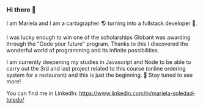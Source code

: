 ### Hi there 👋

I am Mariela and I am a cartographer :earth_americas: turning into a fullstack developer :dragon_face:.

I was lucky enough to win one of the scholarships Globant was awarding through the "Code your future" program. Thanks to this I discovered the wonderful world of programming and its infinite possibilities.

I am currently deepening my studies in Javascript and Node to be able to carry out the 3rd and last project related to this course (online ordering system for a restaurant) and this is just the beginning. :rocket: Stay tuned to see more! 

You can find me in LinkedIn: https://www.linkedin.com/in/mariela-soledad-toledo/



<!--
**msdrucila/msdrucila** is a ✨ _special_ ✨ repository because its `README.md` (this file) appears on your GitHub profile.

Here are some ideas to get you started:

- 🔭 I’m currently working on ...
- 🌱 I’m currently learning ...
- 👯 I’m looking to collaborate on ...
- 🤔 I’m looking for help with ...
- 💬 Ask me about ...
- 📫 How to reach me: ...
- 😄 Pronouns: ...
- ⚡ Fun fact: ...
-->
